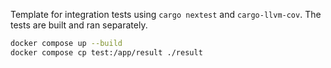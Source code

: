 Template for integration tests using `cargo nextest` and `cargo-llvm-cov`.
The tests are built and ran separately.

```sh
docker compose up --build
docker compose cp test:/app/result ./result
```

